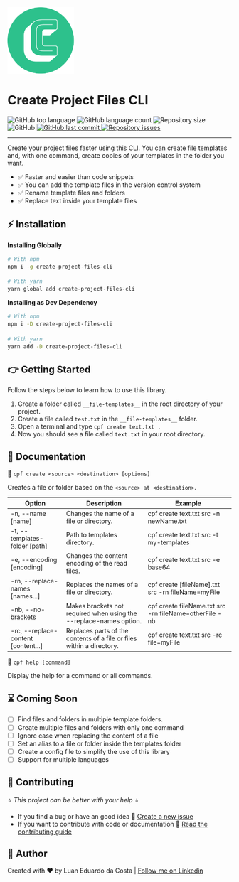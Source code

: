 <div>
  <img src="/resources/LogoRound.png" width="150px" height="150px" alt="Project Logo">

  <h1>Create Project Files CLI</h1>

  <div>
    <img alt="GitHub top language" src="https://img.shields.io/github/languages/top/luanedcosta/create-project-files-cli.svg">
    <img alt="GitHub language count" src="https://img.shields.io/github/languages/count/luanedcosta/create-project-files-cli.svg">
    <img alt="Repository size" src="https://img.shields.io/github/repo-size/luanedcosta/create-project-files-cli.svg">
    <img alt="GitHub" src="https://img.shields.io/github/license/luanedcosta/create-project-files-cli.svg">
    <a href="https://github.com/luanedcosta/create-project-files-cli/commits/master">
      <img alt="GitHub last commit" src="https://img.shields.io/github/last-commit/luanedcosta/create-project-files-cli.svg">
    </a>
    <a href="https://github.com/luanedcosta/create-project-files-cli/issues">
      <img alt="Repository issues" src="https://img.shields.io/github/issues/luanedcosta/create-project-files-cli.svg">
    </a>
  </div>
</div>

---

Create your project files faster using this CLI. You can create file templates and, with one command, create copies of your templates in the folder you want.

- :white_check_mark: Faster and easier than code snippets
- :white_check_mark: You can add the template files in the version control system
- :white_check_mark: Rename template files and folders
- :white_check_mark: Replace text inside your template files

## :zap: Installation

**Installing Globally**

```bash
# With npm
npm i -g create-project-files-cli

# With yarn
yarn global add create-project-files-cli
```

**Installing as Dev Dependency**

```bash
# With npm
npm i -D create-project-files-cli

# With yarn
yarn add -D create-project-files-cli
```

## :point_right: Getting Started

Follow the steps below to learn how to use this library.

1. Create a folder called `__file-templates__` in the root directory of your project.
2. Create a file called `test.txt` in the `__file-templates__` folder.
3. Open a terminal and type `cpf create text.txt .`
4. Now you should see a file called `text.txt` in your root directory.

## :page_facing_up: Documentation

:large_blue_circle: `cpf create <source> <destination> [options]`

Creates a file or folder based on the `<source> at <destination>`.

| Option                              | Description                                                           | Example                                                |
| ----------------------------------- | --------------------------------------------------------------------- | ------------------------------------------------------ |
| -n, --name [name]                   | Changes the name of a file or directory.                              | cpf create text.txt src -n newName.txt                 |
| -t, --templates-folder [path]       | Path to templates directory.                                          | cpf create text.txt src -t my-templates                |
| -e, --encoding [encoding]           | Changes the content encoding of the read files.                       | cpf create text.txt src -e base64                      |
| -rn, --replace-names [names...]     | Replaces the names of a file or directory.                            | cpf create [fileName].txt src -rn fileName=myFile      |
| -nb, --no-brackets                  | Makes brackets not required when using the --replace-names option.    | cpf create fileName.txt src -rn fileName=otherFile -nb |
| -rc, --replace-content [content...] | Replaces parts of the contents of a file or files within a directory. | cpf create text.txt src -rc file=myFile                |

:large_blue_circle: `cpf help [command]`

Display the help for a command or all commands.

## :hourglass: Coming Soon

- [ ] Find files and folders in multiple template folders.
- [ ] Create multiple files and folders with only one command
- [ ] Ignore case when replacing the content of a file
- [ ] Set an alias to a file or folder inside the templates folder
- [ ] Create a config file to simplify the use of this library
- [ ] Support for multiple languages

## :handshake: Contributing

:star: _This project can be better with your help_ :star:

- If you find a bug or have an good idea :small_blue_diamond: [Create a new issue](https://github.com/LuanEdCosta/create-project-files-cli/issues)
- If you want to contribute with code or documentation :small_blue_diamond: [Read the contributing guide](/CONTRIBUTING.md)

## :man: Author

Created with :heart: by Luan Eduardo da Costa | [Follow me on Linkedin](https://www.linkedin.com/in/luaneducosta/)
